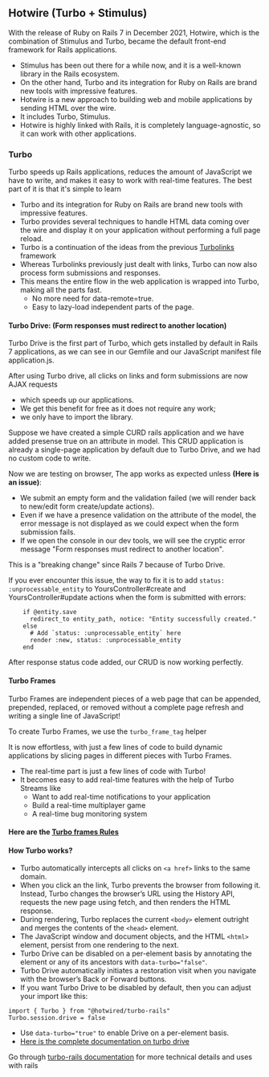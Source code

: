 ## Hotwire (Turbo + Stimulus)

With the release of Ruby on Rails 7 in December 2021, Hotwire, which is the combination of Stimulus and Turbo, became the default front-end framework for Rails applications.

- Stimulus has been out there for a while now, and it is a well-known library in the Rails ecosystem. 
- On the other hand, Turbo and its integration for Ruby on Rails are brand new tools with impressive features.
- Hotwire is a new approach to building web and mobile applications by sending HTML over the wire. 
- It includes Turbo, Stimulus.
- Hotwire is highly linked with Rails, it is completely language-agnostic, so it can work with other applications.

### Turbo

Turbo speeds up Rails applications, reduces the amount of JavaScript we have to write, and makes it easy to work with real-time features. The best part of it is that it's simple to learn

- Turbo and its integration for Ruby on Rails are brand new tools with impressive features.
- Turbo provides several techniques to handle HTML data coming over the wire and display it on your application without performing a full page reload. 
- Turbo is a continuation of the ideas from the previous [Turbolinks](https://github.com/turbolinks/turbolinks) framework
- Whereas Turbolinks previously just dealt with links, Turbo can now also process form submissions and responses. 
- This means the entire flow in the web application is wrapped into Turbo, making all the parts fast. 
	- No more need for data-remote=true.
	- Easy to lazy-load independent parts of the page.

#### Turbo Drive: (Form responses must redirect to another location)
 
Turbo Drive is the first part of Turbo, which gets installed by default in Rails 7 applications, as we can see in our Gemfile and our JavaScript manifest file application.js.

After using Turbo drive, all clicks on links and form submissions are now AJAX requests

- which speeds up our applications. 
- We get this benefit for free as it does not require any work; 
- we only have to import the library.

Suppose we have created a simple CURD rails application and we have added presense true on an attribute in model.  This CRUD application is already a single-page application by default due to Turbo Drive, and we had no custom code to write.

Now we are testing on browser, The app works as expected unless **(Here is an issue)**:
- We submit an empty form and the validation failed (we will render back to new/edit form create/update actions). 
- Even if we have a presence validation on the attribute of the model, the error message is not displayed as we could expect when the form submission fails. 
- If we open the console in our dev tools, we will see the cryptic error message "Form responses must redirect to another location".

This is a "breaking change" since Rails 7 because of Turbo Drive. 

If you ever encounter this issue, the way to fix it is to add `status: :unprocessable_entity` to YoursController#create and YoursController#update actions when the form is submitted with errors:

```
	if @entity.save
      redirect_to entity_path, notice: "Entity successfully created."
    else
      # Add `status: :unprocessable_entity` here
      render :new, status: :unprocessable_entity
    end
```

After response status code added, our CRUD is now working perfectly.

#### Turbo Frames

Turbo Frames are independent pieces of a web page that can be appended, prepended, replaced, or removed without a complete page refresh and writing a single line of JavaScript!

To create Turbo Frames, we use the `turbo_frame_tag` helper

It is now effortless, with just a few lines of code to build dynamic applications by slicing pages in different pieces with Turbo Frames.

- The real-time part is just a few lines of code with Turbo!
- It becomes easy to add real-time features with the help of Turbo Streams like
	- Want to add real-time notifications to your application
	- Build a real-time multiplayer game
	- A real-time bug monitoring system 

#### Here are the [Turbo frames Rules](https://github.com/TecOrb-Developers/handbook/blob/main/rails/hotwire-turbo/turbo_rules.md)

#### How Turbo works?
- Turbo automatically intercepts all clicks on `<a href>` links to the same domain.
- When you click an the link, Turbo prevents the browser from following it. Instead, Turbo changes the browser’s URL using the History API, requests the new page using fetch, and then renders the HTML response.
- During rendering, Turbo replaces the current `<body>` element outright and merges the contents of the `<head>` element. 
- The JavaScript window and document objects, and the HTML `<html>` element, persist from one rendering to the next.
- Turbo Drive can be disabled on a per-element basis by annotating the element or any of its ancestors with `data-turbo="false"`. 
- Turbo Drive automatically initiates a restoration visit when you navigate with the browser’s Back or Forward buttons.
- If you want Turbo Drive to be disabled by default, then you can adjust your import like this:
```
import { Turbo } from "@hotwired/turbo-rails"
Turbo.session.drive = false
```
- Use `data-turbo="true"` to enable Drive on a per-element basis.
- [Here is the complete documentation on turbo drive](https://turbo.hotwired.dev/handbook/drive)

Go through [turbo-rails documentation](https://github.com/hotwired/turbo-rails) for more technical details and uses with rails 